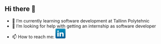 ## Hi there 👋

- 🌱 I’m currently learning software development at Tallinn Polytehnic
- 🤔 I’m looking for help with getting an internship as software developer
- 📫 How to reach me: [![LinkedIn](icons/linkedin.png)](https://www.linkedin.com/in/marek-toome/)
